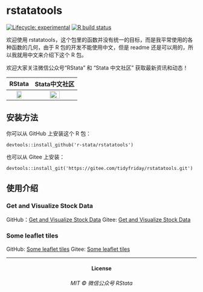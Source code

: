 
<!-- README.md is generated from README.Rmd. Please edit that file -->

rstatatools
===========

<!-- badges: start -->

[![Lifecycle:
experimental](https://img.shields.io/badge/lifecycle-experimental-orange.svg)](https://www.tidyverse.org/lifecycle/#experimental)
[![R build
status](https://github.com/r-stata/rstatatools/workflows/R-CMD-check/badge.svg)](https://github.com/r-stata/rstatatools/actions)
<!-- badges: end -->

欢迎使用
rstatatools，这个包里的函数并没有统一的目标，而是我平常使用的各种函数的几何，由于
R 包的开发不能使用中文，但是 readme
还是可以用的，所以我就用中文来介绍下这个 R 包。

欢迎大家关注微信公众号“RStata” 和 “Stata 中文社区” 获取最新资讯和动态！

|                                             RStata                                              |                                          Stata中文社区                                          |
|:-----------------------------------------------------------------------------------------------:|:-----------------------------------------------------------------------------------------------:|
| <img src="https://mdniceczx.oss-cn-beijing.aliyuncs.com/image_20201120143454.png" width="50%"/> | <img src="https://mdniceczx.oss-cn-beijing.aliyuncs.com/image_20201120143508.png" width="50%"/> |

安装方法
--------

你可以从 GitHub 上安装这个 R 包：

    devtools::install_github('r-stata/rstatatools')

也可以从 Gitee 上安装：

    devtools::install_git('https://gitee.com/tidyfriday/rstatatools.git')

使用介绍
--------

### Get and Visualize Stock Data

GitHub：[Get and Visualize Stock
Data](https://r-stata.github.io/rstatatools/articles/cntrade.html)
Gitee: [Get and Visualize Stock
Data](https://r-stata.github.io/rstatatools/articles/cntrade.html)

### Some leaflet tiles

GitHub: [Some leaflet
tiles](https://r-stata.github.io/rstatatools/articles/leaflet_tiles.html)
Gitee: [Some leaflet
tiles](https://r-stata.github.io/rstatatools/articles/leaflet_tiles.html)

------------------------------------------------------------------------

<h4 align="center">
License
</h4>
<h6 align="center">
MIT © 微信公众号 RStata
</h6>
